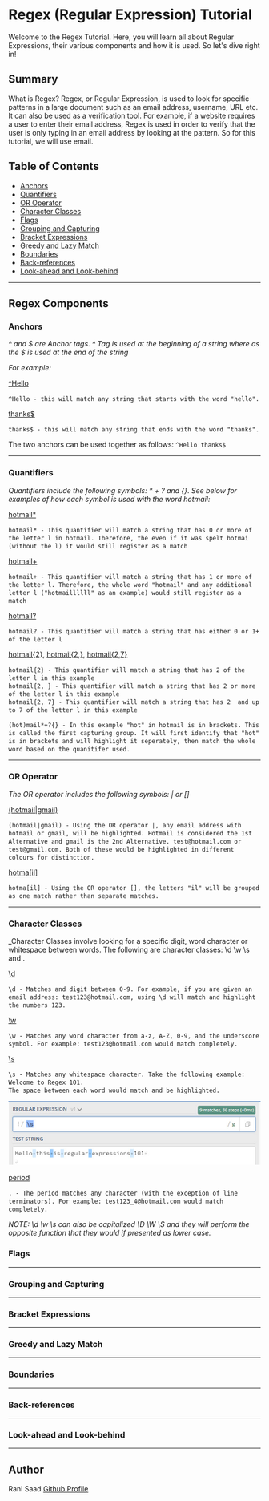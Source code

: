 # Regex (Regular Expression) Tutorial

Welcome to the Regex Tutorial. Here, you will learn all about Regular Expressions, their various components and how it is used. So let's dive right in!

## Summary

What is Regex? Regex, or Regular Expression, is used to look for specific patterns in a large document such as an email address, username, URL etc. It can also be used as a verification tool. For example, if a website requires a user to enter their email address, Regex is used in order to verify that the user is only typing in an email address by looking at the pattern. So for this tutorial, we will use email.

## Table of Contents

- [Anchors](#anchors)
- [Quantifiers](#quantifiers)
- [OR Operator](#or-operator)
- [Character Classes](#character-classes)
- [Flags](#flags)
- [Grouping and Capturing](#grouping-and-capturing)
- [Bracket Expressions](#bracket-expressions)
- [Greedy and Lazy Match](#greedy-and-lazy-match)
- [Boundaries](#boundaries)
- [Back-references](#back-references)
- [Look-ahead and Look-behind](#look-ahead-and-look-behind)

---

## Regex Components

### Anchors

_^ and $ are Anchor tags_. _^ Tag is used at the beginning of a string where as the $ is used at the end of the string_

_For example:_

[^Hello](https://regex101.com/r/0xDsVz/1)

```
^Hello - this will match any string that starts with the word "hello".

```

[thanks$](https://regex101.com/r/zdQ1py/1)

```
thanks$ - this will match any string that ends with the word "thanks".
```

The two anchors can be used together as follows: `^Hello thanks$`

---

### Quantifiers

_Quantifiers include the following symbols: \* + ? and {}_. _See below for examples of how each symbol is used with the word hotmail:_

[hotmail\*](https://regex101.com/r/4pIB3n/1)

```
hotmail* - This quantifier will match a string that has 0 or more of the letter l in hotmail. Therefore, the even if it was spelt hotmai (without the l) it would still register as a match
```

[hotmail+](https://regex101.com/r/r41V1q/1)

```
hotmail+ - This quantifier will match a string that has 1 or more of the letter l. Therefore, the whole word "hotmail" and any additional letter l ("hotmaillllll" as an example) would still register as a match
```

[hotmail?](https://regex101.com/r/rkdQsd/1)

```
hotmail? - This quantifier will match a string that has either 0 or 1+ of the letter l
```

[hotmail{2}](https://regex101.com/r/mzXMQ7/1),
[hotmail{2,}](https://regex101.com/r/fQG93h/1),
[hotmail{2,7}](https://regex101.com/r/08SyYU/1)

```
hotmail{2} - This quantifier will match a string that has 2 of the letter l in this example
hotmail{2, } - This quantifier will match a string that has 2 or more of the letter l in this example
hotmail{2, 7} - This quantifier will match a string that has 2  and up to 7 of the letter l in this example
```

```
(hot)mail*+?{} - In this example "hot" in hotmail is in brackets. This is called the first capturing group. It will first identify that "hot" is in brackets and will highlight it seperately, then match the whole word based on the quanitifer used.
```

---

### OR Operator

_The OR operator includes the following symbols: | or []_

[(hotmail|gmail)](https://regex101.com/r/zPFbhV/1)

```
(hotmail|gmail) - Using the OR operator |, any email address with hotmail or gmail, will be highlighted. Hotmail is considered the 1st Alternative and gmail is the 2nd Alternative. test@hotmail.com or test@gmail.com. Both of these would be highlighted in different colours for distinction.
```

[hotma[il]](https://regex101.com/r/NeAMrC/1)

```
hotma[il] - Using the OR operator [], the letters "il" will be grouped as one match rather than separate matches.
```

---

### Character Classes

\_Character Classes involve looking for a specific digit, word character or whitespace between words. The following are character classes: \d \w \s and .

[\d](https://regex101.com/r/VJilsf/1)

```
\d - Matches and digit between 0-9. For example, if you are given an email address: test123@hotmail.com, using \d will match and highlight the numbers 123.
```

[\w](https://regex101.com/r/W1yPWs/1)

```
\w - Matches any word character from a-z, A-Z, 0-9, and the underscore symbol. For example: test123@hotmail.com would match completely.
```

[\s](https://regex101.com/r/XOi0Hl/1)

```
\s - Matches any whitespace character. Take the following example: Welcome to Regex 101.
The space between each word would match and be highlighted.
```

![\s image](./classes1.jpg)

[period](https://regex101.com/r/wO6SgI/1)

```
. - The period matches any character (with the exception of line terminators). For example: test123_4@hotmail.com would match completely.
```

_NOTE: \d \w \s can also be capitalized \D \W \S and they will perform the opposite function that they would if presented as lower case._

### Flags

---

### Grouping and Capturing

---

### Bracket Expressions

---

### Greedy and Lazy Match

---

### Boundaries

---

### Back-references

---

### Look-ahead and Look-behind

---

## Author

Rani Saad
[Github Profile](https://github.com/rsaad86)

